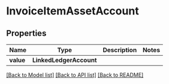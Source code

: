 # InvoiceItemAssetAccount


## Properties
Name | Type | Description | Notes
------------ | ------------- | ------------- | -------------
**value** | **LinkedLedgerAccount** |  | 

[[Back to Model list]](../../README.md#documentation-for-models) [[Back to API list]](../../README.md#documentation-for-api-endpoints) [[Back to README]](../../README.md)


